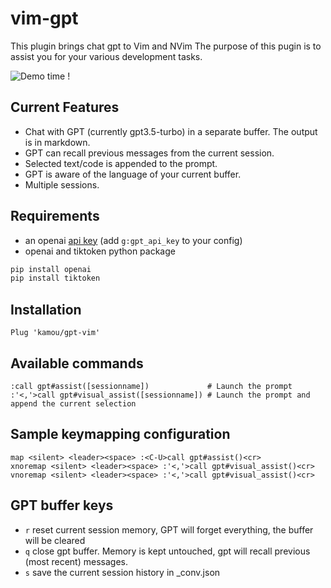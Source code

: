 # vim-gpt

This plugin brings chat gpt to Vim and NVim
The purpose of this pugin is to assist you for your various development tasks.

![Demo time !](./uml2rust.gif)

## Current Features

 - Chat with GPT (currently gpt3.5-turbo) in a separate buffer. The output is in markdown.
 - GPT can recall previous messages from the current session.
 - Selected text/code is appended to the prompt.
 - GPT is aware of the language of your current buffer.
 - Multiple sessions.

## Requirements

 - an openai [api key](https://platform.openai.com/account/api-keys) (add `g:gpt_api_key` to your config)
 - openai and tiktoken python package
 ```sh
 pip install openai
 pip install tiktoken
 ```

## Installation
```vim
Plug 'kamou/gpt-vim'
```

## Available commands
```
:call gpt#assist([sessionname])             # Launch the prompt
:'<,'>call gpt#visual_assist([sessionname]) # Launch the prompt and append the current selection
```


## Sample keymapping configuration
```
map <silent> <leader><space> :<C-U>call gpt#assist()<cr>
xnoremap <silent> <leader><space> :'<,'>call gpt#visual_assist()<cr>
vnoremap <silent> <leader><space> :'<,'>call gpt#visual_assist()<cr>
```

## GPT buffer keys
  - `r` reset current session memory, GPT will forget everything, the buffer will be cleared
  - `q` close gpt buffer. Memory is kept untouched, gpt will recall previous (most recent) messages.
  - `s` save the current session history in <sessiontname>_conv.json
